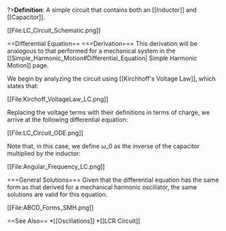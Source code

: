 ?>**Definition**: A simple circuit that contains both an [[Inductor]] and [[Capacitor]].

[[File:LC_Circuit_Schematic.png]]

==Differential Equation==
===Derivation===
This derivation will be analogous to that performed for a mechanical system in the [[Simple_Harmonic_Motion#Differential_Equation| Simple Harmonic Motion]]
page.

We begin by analyzing the circuit using [[Kirchhoff's Voltage Law]], which states that:

[[File:Kirchoff_VoltageLaw_LC.png]]

Replacing the voltage terms with their definitions in terms of charge, we arrive at the following differential equation:

[[File:LC_Circuit_ODE.png]]

Note that, in this case, we define ω_0 as the inverse of the capacitor multiplied by the inductor:

[[File:Angular_Frequency_LC.png]]

===General Solutions===
Given that the differential equation has the same form as that derived for a mechanical harmonic oscillator, the same solutions are valid for this equation.

[[File:ABCD_Forms_SMH.png]]

==See Also==
*[[Oscillations]]
*[[LCR Circuit]]
